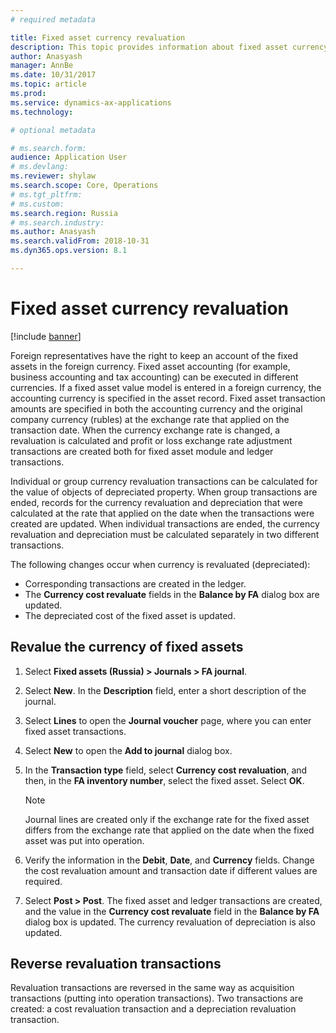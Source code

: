 ```yaml
---
# required metadata

title: Fixed asset currency revaluation
description: This topic provides information about fixed asset currency revaluation for Russia.
author: Anasyash
manager: AnnBe
ms.date: 10/31/2017
ms.topic: article
ms.prod: 
ms.service: dynamics-ax-applications
ms.technology: 

# optional metadata

# ms.search.form: 
audience: Application User
# ms.devlang: 
ms.reviewer: shylaw
ms.search.scope: Core, Operations
# ms.tgt_pltfrm: 
# ms.custom: 
ms.search.region: Russia
# ms.search.industry: 
ms.author: Anasyash
ms.search.validFrom: 2018-10-31
ms.dyn365.ops.version: 8.1

---
```


# Fixed asset currency revaluation

[!include [banner](../includes/banner.md)]

Foreign representatives have the right to keep an account of the fixed assets in the foreign currency. Fixed asset accounting (for example, business accounting and tax accounting) can be executed in different currencies. If a fixed asset value model is entered in a foreign currency, the accounting currency is specified in the asset record. Fixed asset transaction amounts are specified in both the accounting currency and the original company currency (rubles) at the exchange rate that applied on the transaction date. When the currency exchange rate is changed, a revaluation is calculated and profit or loss exchange rate adjustment transactions are created both for fixed asset module and ledger transactions.

Individual or group currency revaluation transactions can be calculated for the value of objects of depreciated property. When group transactions are ended, records for the currency revaluation and depreciation that were calculated at the rate that applied on the date when the transactions were created are updated. When individual transactions are ended, the currency revaluation and depreciation must be calculated separately in two different transactions.

The following changes occur when currency is revaluated (depreciated):

- Corresponding transactions are created in the ledger.
- The **Currency cost revaluate** fields in the **Balance by FA** dialog box are updated.
- The depreciated cost of the fixed asset is updated.

## Revalue the currency of fixed assets

1. Select **Fixed assets (Russia) \> Journals \> FA journal**.
2. Select **New**. In the **Description** field, enter a short description of the journal.
3. Select **Lines** to open the **Journal voucher** page, where you can enter fixed asset transactions.
4. Select **New** to open the **Add to journal** dialog box.
5. In the **Transaction type** field, select **Currency cost revaluation**, and then, in the **FA inventory number**, select the fixed asset. Select **OK**.

    > [!NOTE]
    > Journal lines are created only if the exchange rate for the fixed asset differs from the exchange rate that applied on the date when the fixed asset was put into operation.

6. Verify the information in the **Debit**, **Date**, and **Currency** fields. Change the cost revaluation amount and transaction date if different values are required.
7. Select **Post \> Post**. The fixed asset and ledger transactions are created, and the value in the **Currency cost revaluate** field in the **Balance by FA** dialog box is updated. The currency revaluation of depreciation is also updated.

## Reverse revaluation transactions

Revaluation transactions are reversed in the same way as acquisition transactions (putting into operation transactions). Two transactions are created: a cost revaluation transaction and a depreciation revaluation transaction.
